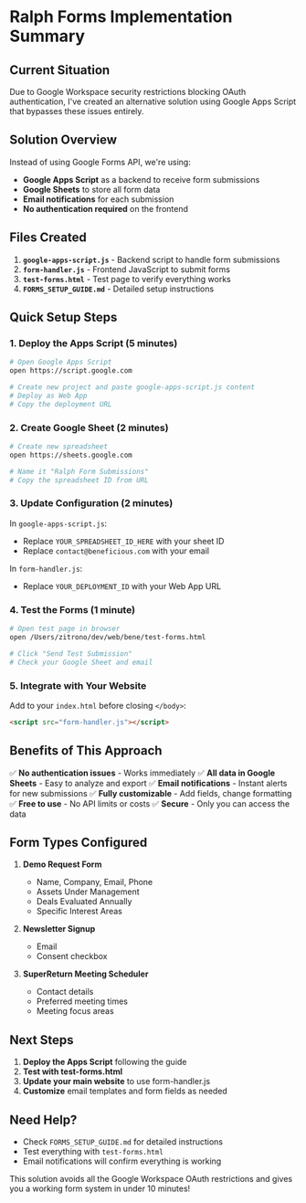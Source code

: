 # Ralph Forms Implementation Summary

## Current Situation
Due to Google Workspace security restrictions blocking OAuth authentication, I've created an alternative solution using Google Apps Script that bypasses these issues entirely.

## Solution Overview
Instead of using Google Forms API, we're using:
- **Google Apps Script** as a backend to receive form submissions
- **Google Sheets** to store all form data
- **Email notifications** for each submission
- **No authentication required** on the frontend

## Files Created

1. **`google-apps-script.js`** - Backend script to handle form submissions
2. **`form-handler.js`** - Frontend JavaScript to submit forms
3. **`test-forms.html`** - Test page to verify everything works
4. **`FORMS_SETUP_GUIDE.md`** - Detailed setup instructions

## Quick Setup Steps

### 1. Deploy the Apps Script (5 minutes)
```bash
# Open Google Apps Script
open https://script.google.com

# Create new project and paste google-apps-script.js content
# Deploy as Web App
# Copy the deployment URL
```

### 2. Create Google Sheet (2 minutes)
```bash
# Create new spreadsheet
open https://sheets.google.com

# Name it "Ralph Form Submissions"
# Copy the spreadsheet ID from URL
```

### 3. Update Configuration (2 minutes)
In `google-apps-script.js`:
- Replace `YOUR_SPREADSHEET_ID_HERE` with your sheet ID
- Replace `contact@beneficious.com` with your email

In `form-handler.js`:
- Replace `YOUR_DEPLOYMENT_ID` with your Web App URL

### 4. Test the Forms (1 minute)
```bash
# Open test page in browser
open /Users/zitrono/dev/web/bene/test-forms.html

# Click "Send Test Submission"
# Check your Google Sheet and email
```

### 5. Integrate with Your Website
Add to your `index.html` before closing `</body>`:
```html
<script src="form-handler.js"></script>
```

## Benefits of This Approach

✅ **No authentication issues** - Works immediately
✅ **All data in Google Sheets** - Easy to analyze and export
✅ **Email notifications** - Instant alerts for new submissions
✅ **Fully customizable** - Add fields, change formatting
✅ **Free to use** - No API limits or costs
✅ **Secure** - Only you can access the data

## Form Types Configured

1. **Demo Request Form**
   - Name, Company, Email, Phone
   - Assets Under Management
   - Deals Evaluated Annually
   - Specific Interest Areas

2. **Newsletter Signup**
   - Email
   - Consent checkbox

3. **SuperReturn Meeting Scheduler**
   - Contact details
   - Preferred meeting times
   - Meeting focus areas

## Next Steps

1. **Deploy the Apps Script** following the guide
2. **Test with test-forms.html**
3. **Update your main website** to use form-handler.js
4. **Customize** email templates and form fields as needed

## Need Help?

- Check `FORMS_SETUP_GUIDE.md` for detailed instructions
- Test everything with `test-forms.html`
- Email notifications will confirm everything is working

This solution avoids all the Google Workspace OAuth restrictions and gives you a working form system in under 10 minutes!
